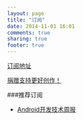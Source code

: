 ```yaml
---
layout: page
title: "订阅"
date: 2014-11-01 16:01
comments: true
sharing: true
footer: true
---
```


[订阅地址](/atom.xml)

[捐赠支持更好创作！](/donate/)

###推荐订阅
  * [Android开发技术周报](http://androidweekly.cn/)

